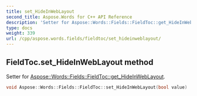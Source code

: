 ```yaml
---
title: set_HideInWebLayout
second_title: Aspose.Words for C++ API Reference
description: 'Setter for Aspose::Words::Fields::FieldToc::get_HideInWebLayout.'
type: docs
weight: 339
url: /cpp/aspose.words.fields/fieldtoc/set_hideinweblayout/
---
```

## FieldToc.set_HideInWebLayout method


Setter for [Aspose::Words::Fields::FieldToc::get_HideInWebLayout](../get_hideinweblayout/).

```cpp
void Aspose::Words::Fields::FieldToc::set_HideInWebLayout(bool value)
```

